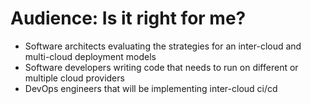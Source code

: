 # Audience: Is it right for me?

* Software architects evaluating the strategies for an inter-cloud and multi-cloud deployment models
* Software developers writing code that needs to run on different or multiple cloud providers
* DevOps engineers that will be implementing inter-cloud ci/cd



